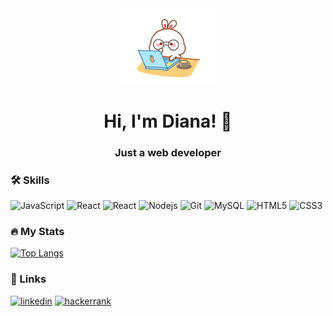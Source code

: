 <div align="center">
   <img src="https://raw.githubusercontent.com/DianaCCM/DianaCCM/master/code.gif" width="150" alt="animated rabbit coding"/> 
   <h1> 
      Hi, I'm Diana! 👋 
   </h1>
   <h3> Just a web developer </h3>
</div>


### 🛠 Skills
![JavaScript](https://img.shields.io/badge/-JavaScript-000000?style=flat&logo=javascript)
![React](https://img.shields.io/badge/-Vue-000000?style=flat&logo=vue.js)
![React](https://img.shields.io/badge/-React-000000?style=flat&logo=react)
![Nodejs](https://img.shields.io/badge/-Nodejs-000000?style=flat&logo=Node.js)
![Git](https://img.shields.io/badge/-Git-000000?style=flat&logo=git&logoColor=F05032&labelColor=ffffff)
![MySQL](https://img.shields.io/badge/-MySQL-000000?style=flat&logo=mysql&labelColor=ffffff)
![HTML5](https://img.shields.io/badge/-HTML5-000000?style=flat&logo=html5&logoColor=ffffff&labelColor=E34F26)
![CSS3](https://img.shields.io/badge/-CSS3-000000?style=flat&logo=css3&logoColor=ffffff&labelColor=1572B6) 


### :fire: My Stats
[![Top Langs](https://github-readme-stats.vercel.app/api/top-langs/?username=DianaCCM&layout=compact&theme=vision-friendly-dark)](https://github-readme-stats.vercel.app/api/top-langs/?username=DianaCCM)


### 🔗 Links
[![linkedin](https://img.shields.io/badge/linkedin-0A66C2?style=for-the-badge&logo=linkedin&logoColor=white)](https://www.linkedin.com/in/dianaccm/)
[![hackerrank](https://img.shields.io/badge/-Hackerrank-2EC866?style=for-the-badge&logo=HackerRank&logoColor=white)](https://www.hackerrank.com/NanaCCM)
